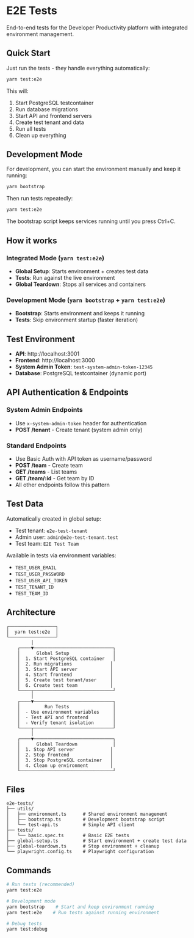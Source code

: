# E2E Tests

End-to-end tests for the Developer Productivity platform with integrated environment management.

## Quick Start

Just run the tests - they handle everything automatically:

```bash
yarn test:e2e
```

This will:
1. Start PostgreSQL testcontainer
2. Run database migrations
3. Start API and frontend servers
4. Create test tenant and data
5. Run all tests
6. Clean up everything

## Development Mode

For development, you can start the environment manually and keep it running:

```bash
yarn bootstrap
```

Then run tests repeatedly:
```bash
yarn test:e2e
```

The bootstrap script keeps services running until you press Ctrl+C.

## How it works

### Integrated Mode (`yarn test:e2e`)
- **Global Setup**: Starts environment + creates test data
- **Tests**: Run against the live environment
- **Global Teardown**: Stops all services and containers

### Development Mode (`yarn bootstrap` + `yarn test:e2e`)
- **Bootstrap**: Starts environment and keeps it running
- **Tests**: Skip environment startup (faster iteration)

## Test Environment

- **API**: http://localhost:3001
- **Frontend**: http://localhost:3000
- **System Admin Token**: `test-system-admin-token-12345`
- **Database**: PostgreSQL testcontainer (dynamic port)

## API Authentication & Endpoints

### System Admin Endpoints
- Use `x-system-admin-token` header for authentication
- **POST /tenant** - Create tenant (system admin only)

### Standard Endpoints
- Use Basic Auth with API token as username/password
- **POST /team** - Create team
- **GET /teams** - List teams
- **GET /team/:id** - Get team by ID
- All other endpoints follow this pattern

## Test Data

Automatically created in global setup:
- Test tenant: `e2e-test-tenant`
- Admin user: `admin@e2e-test-tenant.test`
- Test team: `E2E Test Team`

Available in tests via environment variables:
- `TEST_USER_EMAIL`
- `TEST_USER_PASSWORD` 
- `TEST_USER_API_TOKEN`
- `TEST_TENANT_ID`
- `TEST_TEAM_ID`

## Architecture

```
┌─────────────────┐
│  yarn test:e2e  │
└─────────────────┘
         │
    ┌────▼─────────────────────────────┐
    │      Global Setup                │
    │  1. Start PostgreSQL container   │
    │  2. Run migrations              │
    │  3. Start API server            │
    │  4. Start frontend              │
    │  5. Create test tenant/user     │
    │  6. Create test team            │
    └────┬─────────────────────────────┘
         │
    ┌────▼─────────────────────────────┐
    │         Run Tests                │
    │  - Use environment variables     │
    │  - Test API and frontend         │
    │  - Verify tenant isolation       │
    └────┬─────────────────────────────┘
         │
    ┌────▼─────────────────────────────┐
    │      Global Teardown             │
    │  1. Stop API server             │
    │  2. Stop frontend               │
    │  3. Stop PostgreSQL container   │
    │  4. Clean up environment        │
    └──────────────────────────────────┘
```

## Files

```
e2e-tests/
├── utils/
│   ├── environment.ts      # Shared environment management
│   ├── bootstrap.ts        # Development bootstrap script
│   └── test-api.ts         # Simple API client
├── tests/
│   └── basic.spec.ts       # Basic E2E tests
├── global-setup.ts         # Start environment + create test data
├── global-teardown.ts      # Stop environment + cleanup
└── playwright.config.ts    # Playwright configuration
```

## Commands

```bash
# Run tests (recommended)
yarn test:e2e

# Development mode
yarn bootstrap    # Start and keep environment running
yarn test:e2e    # Run tests against running environment

# Debug tests
yarn test:debug
```